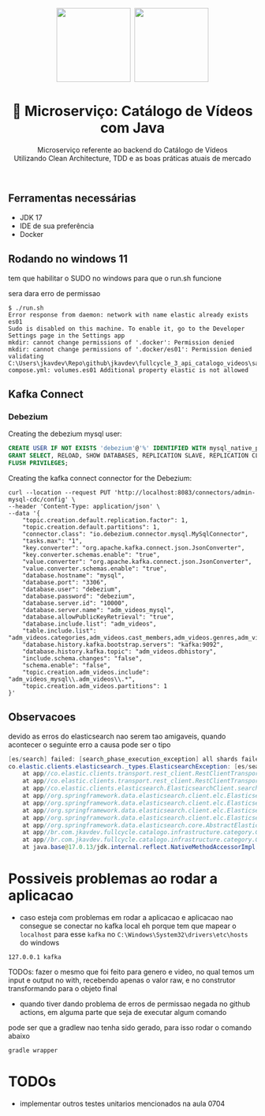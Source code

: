 <center>
  <p align="center">
    <img src="https://user-images.githubusercontent.com/20674439/158480514-a529b310-bc19-46a5-ac95-fddcfa4776ee.png" width="150"/>&nbsp;
    <img src="https://icon-library.com/images/java-icon-png/java-icon-png-15.jpg"  width="150" />
  </p>  
  <h1 align="center">🚀 Microserviço: Catálogo de Vídeos com Java</h1>
  <p align="center">
    Microserviço referente ao backend do Catálogo de Vídeos<br />
    Utilizando Clean Architecture, TDD e as boas práticas atuais de mercado
  </p>
</center>
<br />

## Ferramentas necessárias

- JDK 17
- IDE de sua preferência
- Docker

## Rodando no windows 11
tem que habilitar o SUDO no windows para que o run.sh funcione

sera dara erro de permissao

````shell
$ ./run.sh
Error response from daemon: network with name elastic already exists
es01
Sudo is disabled on this machine. To enable it, go to the Developer Settings page in the Settings app
mkdir: cannot change permissions of '.docker': Permission denied
mkdir: cannot change permissions of '.docker/es01': Permission denied
validating C:\Users\jkavdev\Repo\github\jkavdev\fullcycle_3_api_catalogo_videos\sandbox\elk\docker-compose.yml: volumes.es01 Additional property elastic is not allowed

````

## Kafka Connect

### Debezium

Creating the debezium mysql user:
```sql
CREATE USER IF NOT EXISTS 'debezium'@'%' IDENTIFIED WITH mysql_native_password BY 'debezium';
GRANT SELECT, RELOAD, SHOW DATABASES, REPLICATION SLAVE, REPLICATION CLIENT ON *.* TO 'debezium'@'%';
FLUSH PRIVILEGES;
```

Creating the kafka connect connector for the Debezium:
```shell
curl --location --request PUT 'http://localhost:8083/connectors/admin-mysql-cdc/config' \
--header 'Content-Type: application/json' \
--data '{
    "topic.creation.default.replication.factor": 1,
    "topic.creation.default.partitions": 1,
    "connector.class": "io.debezium.connector.mysql.MySqlConnector",
    "tasks.max": "1",
    "key.converter": "org.apache.kafka.connect.json.JsonConverter",
    "key.converter.schemas.enable": "true",
    "value.converter": "org.apache.kafka.connect.json.JsonConverter",
    "value.converter.schemas.enable": "true",
    "database.hostname": "mysql",
    "database.port": "3306",
    "database.user": "debezium",
    "database.password": "debezium",
    "database.server.id": "10000",
    "database.server.name": "adm_videos_mysql",
    "database.allowPublicKeyRetrieval": "true",
    "database.include.list": "adm_videos",
    "table.include.list": "adm_videos.categories,adm_videos.cast_members,adm_videos.genres,adm_videos.videos",
    "database.history.kafka.bootstrap.servers": "kafka:9092",
    "database.history.kafka.topic": "adm_videos.dbhistory",
    "include.schema.changes": "false",
    "schema.enable": "false",
    "topic.creation.adm_videos.include": "adm_videos_mysql\\.adm_videos\\.*",
    "topic.creation.adm_videos.partitions": 1
}'
```

## Observacoes
devido as erros do elasticsearch nao serem tao amigaveis, quando acontecer o seguinte erro
a causa pode ser o tipo

````java
[es/search] failed: [search_phase_execution_exception] all shards failed
co.elastic.clients.elasticsearch._types.ElasticsearchException: [es/search] failed: [search_phase_execution_exception] all shards failed
	at app//co.elastic.clients.transport.rest_client.RestClientTransport.getHighLevelResponse(RestClientTransport.java:334)
	at app//co.elastic.clients.transport.rest_client.RestClientTransport.performRequest(RestClientTransport.java:154)
	at app//co.elastic.clients.elasticsearch.ElasticsearchClient.search(ElasticsearchClient.java:1882)
	at app//org.springframework.data.elasticsearch.client.elc.ElasticsearchTemplate.lambda$doSearch$14(ElasticsearchTemplate.java:341)
	at app//org.springframework.data.elasticsearch.client.elc.ElasticsearchTemplate.execute(ElasticsearchTemplate.java:623)
	at app//org.springframework.data.elasticsearch.client.elc.ElasticsearchTemplate.doSearch(ElasticsearchTemplate.java:341)
	at app//org.springframework.data.elasticsearch.client.elc.ElasticsearchTemplate.search(ElasticsearchTemplate.java:334)
	at app//org.springframework.data.elasticsearch.core.AbstractElasticsearchTemplate.search(AbstractElasticsearchTemplate.java:492)
	at app//br.com.jkavdev.fullcycle.catalogo.infrastructure.category.CategoryElasticsearchGateway.findAll(CategoryElasticsearchGateway.java:75)
	at app//br.com.jkavdev.fullcycle.catalogo.infrastructure.category.CategoryElasticsearchGatewayTest.givenValidTerm_whenCallsFindAll_shouldReturnElementsFiltered(CategoryElasticsearchGatewayTest.java:158)
	at java.base@17.0.13/jdk.internal.reflect.NativeMethodAccessorImpl.invoke0(Native Method)
````

# Possiveis problemas ao rodar a aplicacao

* caso esteja com problemas em rodar a aplicacao e aplicacao nao consegue se conectar no kafka local
eh porque tem que mapear o `localhost` para esse `kafka` no `C:\Windows\System32\drivers\etc\hosts` do windows

```manifest
127.0.0.1 kafka
```

TODOs: fazer o mesmo que foi feito para genero e video, no qual temos um input e output 
no with, recebendo apenas o valor raw, e no construtor transformando para o objeto final

* quando tiver dando problema de erros de permissao negada no github actions, em alguma parte que seja de executar algum comando

pode ser que a gradlew nao tenha sido gerado, para isso rodar o comando abaixo

```shell
gradle wrapper
```

# TODOs

* implementar outros testes unitarios mencionados na aula 0704